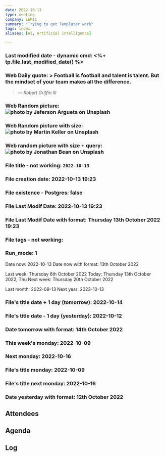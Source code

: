 ```yaml
---
date: 2022-10-13
type: meeting
company: LEM11
summary: "Trying to get Templater work"
tags: index
aliases: [AI, Artificial Intelligence]

---
```


### Last modified date - dynamic cmd: <%+ tp.file.last_modified_date() %>

### Web Daily quote:  > Football is football and talent is talent. But the mindset of your team makes all the difference.
> — <cite>Robert Griffin III</cite>

### Web Random picture: ![photo by Jeferson Argueta on Unsplash](https://images.unsplash.com/photo-1664136222820-e1b41101d879?crop=entropy&cs=tinysrgb&fm=jpg&ixid=MnwzNjM5Nzd8MHwxfHJhbmRvbXx8fHx8fHx8fDE2NjU3MDM1MDM&ixlib=rb-1.2.1&q=80)

### Web Random picture with size: ![photo by Martin Keller on Unsplash](https://images.unsplash.com/photo-1663580395169-914a11606e42?crop=entropy&cs=tinysrgb&fm=jpg&ixid=MnwzNjM5Nzd8MHwxfHJhbmRvbXx8fHx8fHx8fDE2NjU3MDM1MDM&ixlib=rb-1.2.1&q=80&w=200&h=200)

### Web random picture with size + query: ![photo by Jonathan Bean on Unsplash](https://images.unsplash.com/photo-1444044205806-38f3ed106c10?crop=entropy&cs=tinysrgb&fm=jpg&ixid=MnwzNjM5Nzd8MHwxfHJhbmRvbXx8fHx8fHx8fDE2NjU3MDM1MDM&ixlib=rb-1.2.1&q=80&w=200&h=200)
 

### File title - not working: `2022-10-13`
### File creation date: 2022-10-13 19:23
### File existence - Postgres: false
### File Last Modif Date: 2022-10-13 19:23 
### File Last Modif Date with format: Thursday 13th October 2022 19:23

### File tags - not working: 

### Run_mode: 1

Date now: 2022-10-13
Date now with format: 13th October 2022

Last week: Thursday 6th October 2022
Today: Thursday 13th October 2022, Thu
Next week: Thursday 20th October 2022

Last month: 2022-09-13
Next year: 2023-10-13

### File's title date + 1 day (tomorrow): 2022-10-14
### File's title date - 1 day (yesterday): 2022-10-12

### Date tomorrow with format: 14th October 2022    

### This week's monday: 2022-10-09
### Next monday: 2022-10-16
### File's title monday: 2022-10-09
### File's title next monday: 2022-10-16

### Date yesterday with format: 12th October 2022


## Attendees


## Agenda

## Log
